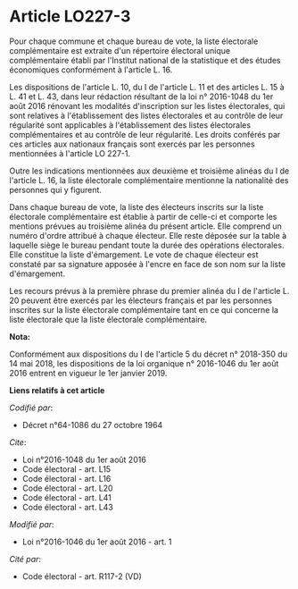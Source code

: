 # Article LO227-3

Pour chaque commune et chaque bureau de vote, la liste électorale complémentaire est extraite d'un répertoire électoral
unique complémentaire établi par l'Institut national de la statistique et des études économiques conformément à l'article L.
16. 

Les dispositions de l'article L. 10, du I de l'article L. 11 et des articles L. 15 à L. 41 et L. 43, dans leur rédaction
résultant de la loi n° 2016-1048 du 1er août 2016 rénovant les modalités d'inscription sur les listes électorales, qui sont
relatives à l'établissement des listes électorales et au contrôle de leur régularité sont applicables à l'établissement des
listes électorales complémentaires et au contrôle de leur régularité. Les droits conférés par ces articles aux nationaux
français sont exercés par les personnes mentionnées à l'article LO 227-1. 

Outre les indications mentionnées aux deuxième et troisième alinéas du I de l'article L. 16, la liste électorale
complémentaire mentionne la nationalité des personnes qui y figurent. 

Dans chaque bureau de vote, la liste des électeurs inscrits sur la liste électorale complémentaire est établie à partir de
celle-ci et comporte les mentions prévues au troisième alinéa du présent article. Elle comprend un numéro d'ordre attribué à
chaque électeur. Elle reste déposée sur la table à laquelle siège le bureau pendant toute la durée des opérations
électorales. Elle constitue la liste d'émargement. Le vote de chaque électeur est constaté par sa signature apposée à l'encre
en face de son nom sur la liste d'émargement. 

Les recours prévus à la première phrase du premier alinéa du I de l'article L. 20 peuvent être exercés par les électeurs
français et par les personnes inscrites sur la liste électorale complémentaire tant en ce qui concerne la liste électorale
que la liste électorale complémentaire.

**Nota:**

Conformément aux dispositions du I de l'article 5 du décret n° 2018-350 du 14 mai 2018, les dispositions de la loi organique
n° 2016-1046 du 1er août 2016 entrent en vigueur le 1er janvier 2019.

**Liens relatifs à cet article**

_Codifié par_:

  - Décret n°64-1086 du 27 octobre 1964

_Cite_:

  - Loi n°2016-1048 du 1er août 2016
  - Code électoral - art. L15
  - Code électoral - art. L16
  - Code électoral - art. L20
  - Code électoral - art. L41
  - Code électoral - art. L43

_Modifié par_:

  - Loi n°2016-1046 du 1er août 2016 - art. 1

_Cité par_:

  - Code électoral - art. R117-2 (VD)
